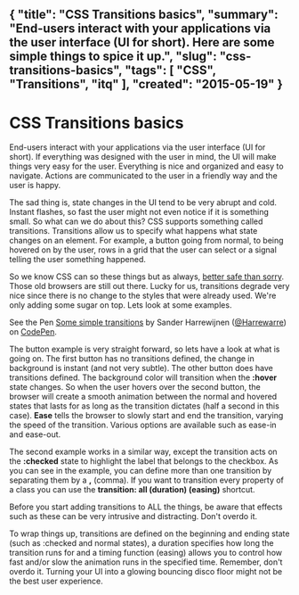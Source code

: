 {
    "title": "CSS Transitions basics",
    "summary": "End-users interact with your applications via the user interface (UI for short). Here are some simple things to spice it up.",
    "slug": "css-transitions-basics",
    "tags": [
        "CSS",
        "Transitions",
        "itq"
    ],
    "created": "2015-05-19"
}
---
# CSS Transitions basics

End-users interact with your applications via the user interface (UI for short). If everything was designed with the user in mind, the UI will make things very easy for the user. Everything is nice and organized and easy to navigate. Actions are communicated to the user in a friendly way and the user is happy.

The sad thing is, state changes in the UI tend to be very abrupt and cold. Instant flashes, so fast the user might not even notice if it is something small. So what can we do about this? CSS supports something called transitions. Transitions allow us to specify what happens what state changes on an element. For example, a button going from normal, to being hovered on by the user, rows in a grid that the user can select or a signal telling the user something happened.

So we know CSS can so these things but as always, [better safe than sorry](http://caniuse.com/#search=transitions). Those old browsers are still out there. Lucky for us, transitions degrade very nice since there is no change to the styles that were already used. We're only adding some sugar on top. Lets look at some examples.

<p data-height="268" data-theme-id="14183" data-slug-hash="LVZvve" data-default-tab="result" data-user="Harrewarre" class='codepen'>See the Pen <a href='http://codepen.io/Harrewarre/pen/LVZvve/'>Some simple transitions</a> by Sander Harrewijnen (<a href='http://codepen.io/Harrewarre'>@Harrewarre</a>) on <a href='http://codepen.io'>CodePen</a>.</p>
<script async src="//assets.codepen.io/assets/embed/ei.js"></script>

The button example is very straight forward, so lets have a look at what is going on. The first button has no transitions defined, the change in background is instant (and not very subtle). The other button does have transitions defined. The background color will transition when the **:hover** state changes. So when the user hovers over the second button, the browser will create a smooth animation between the normal and hovered states that lasts for as long as the transition dictates (half a second in this case). **Ease** tells the browser to slowly start and end the transition, varying the speed of the transition. Various options are available such as ease-in and ease-out.

The second example works in a similar way, except the transition acts on the **:checked** state to highlight the label that belongs to the checkbox. As you can see in the example, you can define more than one transition by separating them by a **,** (comma). If you want to transition every property of a class you can use the **transition: all (duration) (easing)** shortcut.

Before you start adding transitions to ALL the things, be aware that effects such as these can be very intrusive and distracting. Don't overdo it.

To wrap things up, transitions are defined on the beginning and ending state (such as :checked and normal states), a duration specifies how long the transition runs for and a timing function (easing) allows you to control how fast and/or slow the animation runs in the specified time. Remember, don't overdo it. Turning your UI into a glowing bouncing disco floor might not be the best user experience.